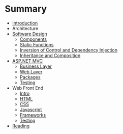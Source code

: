 # Summary

* [Introduction](README.md)
* Architecture
* [Software Design](software_design.md)
   * [Components](software_design/components.md)
   * [Static Functions](software_design/static_functions.md)
   * [Inversion of Control and Dependency Injection](software_design/ioc_di.md)
   * [Inheritance and Composition](software_design/inheritance_and_composition.md)
* [ASP.NET MVC](aspnet_mvc/intro.md)
   * [Business Layer](aspnet_mvc/business_layer.md)
   * [Web Layer](aspnet_mvc/web_layer.md)
   * [Packages](aspnet_mvc/packages.md)
   * [Testing](aspnet_mvc/testing.md)
* Web Front End
   * [Intro](intro.md)
   * [HTML](html.md)
   * [CSS](css.md)
   * [Javascript](javascript.md)
   * [Frameworks](frameworks.md)
   * [Testing](testing.md)
* [Reading](reading.md)


